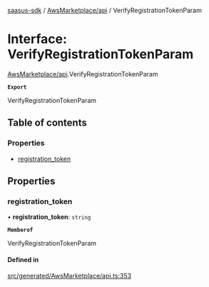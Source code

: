 [saasus-sdk](../README.md) / [AwsMarketplace/api](../modules/AwsMarketplace_api.md) / VerifyRegistrationTokenParam

# Interface: VerifyRegistrationTokenParam

[AwsMarketplace/api](../modules/AwsMarketplace_api.md).VerifyRegistrationTokenParam

**`Export`**

VerifyRegistrationTokenParam

## Table of contents

### Properties

- [registration\_token](AwsMarketplace_api.VerifyRegistrationTokenParam.md#registration_token)

## Properties

### registration\_token

• **registration\_token**: `string`

**`Memberof`**

VerifyRegistrationTokenParam

#### Defined in

[src/generated/AwsMarketplace/api.ts:353](https://github.com/saasus-platform/saasus-sdk-javascript/blob/55abc15/src/generated/AwsMarketplace/api.ts#L353)
